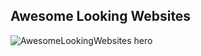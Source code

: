 ## Awesome Looking Websites

![AwesomeLookingWebsites hero](https://www.awesomelookingwebsites.com/images/alw-hero.png)
